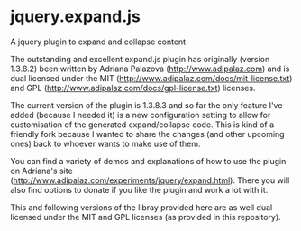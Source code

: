 jquery.expand.js
================

A jquery plugin to expand and collapse content

The outstanding and excellent expand.js plugin has originally (version 1.3.8.2) been written by Adriana Palazova (http://www.adipalaz.com) and is dual licensed under the MIT (http://www.adipalaz.com/docs/mit-license.txt) and GPL (http://www.adipalaz.com/docs/gpl-license.txt) licenses.

The current version of the plugin is 1.3.8.3 and so far the only feature I've added (because I needed it) is a new configuration setting to allow for customisation of the generated expand/collapse code. This is kind of a friendly fork because I wanted to share the changes (and other upcoming ones) back to whoever wants to make use of them.

You can find a variety of demos and explanations of how to use the plugin on Adriana's site (http://www.adipalaz.com/experiments/jquery/expand.html). There you will also find options to donate if you like the plugin and work a lot with it.

This and following versions of the libray provided here are as well dual licensed under the MIT and GPL licenses (as provided in this repository).


